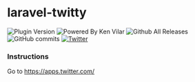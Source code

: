 # laravel-twitty
![Plugin Version](https://img.shields.io/badge/laravel-twitty-blue.svg)
![Powered By Ken Vilar](https://img.shields.io/badge/Powered%20by-Ken%20Vilar-blue.svg)
![Github All Releases](https://img.shields.io/github/downloads/kenvilar/laravel-twitty/total.svg?style=flat-square)
![GitHub commits](https://img.shields.io/github/commits-since/kenvilar/laravel-twitty/1.0.0.svg)
[![Twitter](https://img.shields.io/twitter/url/https/github.com/kenvilar/laravel-twitty/.svg?style=social)](https://twitter.com/intent/tweet?text=Wow:&url=https%3A%2F%2Fgithub.com%2Fkenvilar%2Flaravel-twitty%2F)

### Instructions
Go to https://apps.twitter.com/